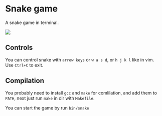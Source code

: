 # Snake game
A snake game in terminal.

![](https://i.imgur.com/eXsPcXt.png)

## Controls
You can control snake with `arrow keys` or `w a s d`, or `h j k l` like in vim.
Use `Ctrl+C` to exit.

## Compilation
You probably need to install `gcc` and `make` for comlilation,
and add them to `PATH`,
next just run `make` in dir with `Makefile`.

You can start the game by run `bin/snake`

